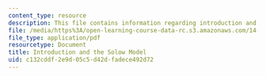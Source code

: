 ```yaml
---
content_type: resource
description: This file contains information regarding introduction and the solow model.
file: /media/https%3A/open-learning-course-data-rc.s3.amazonaws.com/14-05-intermediate-macroeconomics-spring-2013/c132cddf2e9d05c5d42dfadece492d72_MIT14_05S13_LecNot_Int_Sol.pdf
file_type: application/pdf
resourcetype: Document
title: Introduction and the Solow Model
uid: c132cddf-2e9d-05c5-d42d-fadece492d72
---
```

